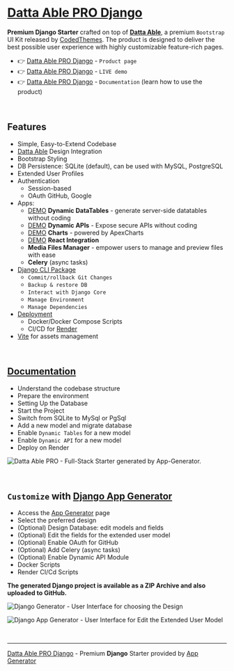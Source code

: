 # [Datta Able PRO Django](https://app-generator.dev/product/datta-able-pro/django/)

**Premium Django Starter** crafted on top of **[Datta Able](https://app-generator.dev/product/datta-able/)**, a premium `Bootstrap` UI Kit released by [CodedThemes](https://app-generator.dev/agency/codedthemes/). 
The product is designed to deliver the best possible user experience with highly customizable feature-rich pages. 

- 👉 [Datta Able PRO Django](https://app-generator.dev/product/datta-able-pro/django/) - `Product page`
- 👉 [Datta Able PRO Django](https://django-datta-pro.onrender.com/) - `LIVE demo`
- 👉 [Datta Able PRO Django](https://app-generator.dev/docs/products/django/datta-able-pro/index.html) - `Documentation` (learn how to use the product)

<br />

## Features

- Simple, Easy-to-Extend Codebase
- [Datta Able](https://app-generator.dev/product/datta-able/) Design Integration 
- Bootstrap Styling 
- DB Persistence: SQLite (default), can be used with MySQL, PostgreSQL
- Extended User Profiles
- Authentication
   - Session-based 
   - OAuth GitHub, Google
- Apps:
  - [DEMO](https://django-datta-pro.onrender.com/dynamic-dt/product/) **Dynamic DataTables** - generate server-side datatables without coding  
  - [DEMO](https://django-datta-pro.onrender.com/api/product/) **Dynamic APIs** - Expose secure APIs without coding  
  - [DEMO](https://django-datta-pro.onrender.com/charts/) **Charts** - powered by ApexCharts 
  - [DEMO](https://django-datta-pro.onrender.com/react-charts) **React Integration**
  - **Media Files Manager** - empower users to manage and preview files with ease
  - **Celery** (async tasks)
- [Django CLI Package](https://app-generator.dev/docs/developer-tools/django-cli/index.html)
    - `Commit/rollback Git Changes`
    - `Backup & restore DB`
    - `Interact with Django Core`
    - `Manage Environment`
    - `Manage Dependencies`  
- [Deployment](https://app-generator.dev/docs/deployment.html)
  - Docker/Docker Compose Scripts 
  - CI/CD for [Render](https://app-generator.dev/docs/deployment/render/index.html)
- [Vite](https://app-generator.dev/docs/technologies/vite/index.html) for assets management

<br />

## [Documentation](https://app-generator.dev/docs/products/django/datta-able-pro/index.html)

- Understand the codebase structure
- Prepare the environment
- Setting Up the Database
- Start the Project
- Switch from SQLite to MySql or PgSql
- Add a new model and migrate database
- Enable `Dynamic Tables` for a new model
- Enable `Dynamic API` for a new model
- Deploy on Render

![Datta Able PRO - Full-Stack Starter generated by App-Generator.](https://user-images.githubusercontent.com/51070104/170474361-a58da82b-fff9-4a59-81a8-7ab99f478f48.png)

<br />

## `Customize` with [Django App Generator](https://app-generator.dev/tools/django-generator/)

- Access the [App Generator](https://app-generator.dev/tools/django-generator/) page
- Select the preferred design
- (Optional) Design Database: edit models and fields
- (Optional) Edit the fields for the extended user model
- (Optional) Enable OAuth for GitHub
- (Optional) Add Celery (async tasks)
- (Optional) Enable Dynamic API Module
- Docker Scripts
- Render CI/Cd Scripts

**The generated Django project is available as a ZIP Archive and also uploaded to GitHub.**

![Django Generator - User Interface for choosing the Design](https://github.com/user-attachments/assets/b989c434-1c53-49ff-8dda-b46dbfc142ac) 

![Django App Generator - User Interface for Edit the Extended User Model](https://github.com/user-attachments/assets/f1a5fb68-a5ba-49c9-a3ae-91716de09912) 

<br />

---
[Datta Able PRO Django](https://app-generator.dev/product/datta-able-pro/django/) - Premium **Django** Starter provided by [App Generator](https://app-generator.dev)
